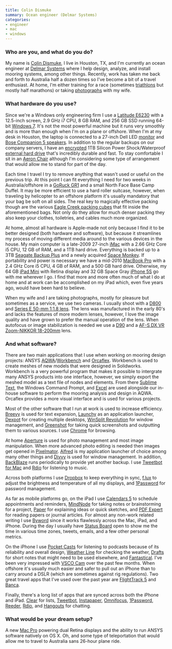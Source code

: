 ```yaml
---
title: Colin Dismuke
summary: Ocean engineer (Delmar Systems)
categories:
- engineer
- mac
- windows
---
```


### Who are you, and what do you do?

My name is [Colin Dismuke](http://www.cpdis.com/ "Colin's website."), I live in Houston, TX, and I'm currently an ocean engineer at [Delmar Systems](https://web-server-1.delmarus.com/Engineering/index.html "The Delmar Systems website.") where I help design, analyze, and install mooring systems, among other things. Recently, work has taken me back and forth to Australia half a dozen times so I've become a bit of a travel enthusiast. At home, I'm either training for a race (sometimes [triathlons](http://www.flickr.com/photos/cpdis/sets/72157637473975913/ "Colin's NYC Ironman photoset.") but mostly half marathons) or taking [photographs](http://www.flickr.com/photos/cpdis "Colin's Flickr account.") with my wife.

### What hardware do you use?

Since we're a Windows only engineering firm I use a [Latitude E6230][latitude-e6230] with a 12.5-inch screen, 2.9 GHz i7 CPU, 8 GB RAM, and 256 GB SSD running 64-bit [Windows 7][windows-7]. It's not the most powerful machine but it runs very smoothly and is more than enough when I'm on a plane or offshore. When I'm at my desk in Houston, the laptop is connected to a 27-inch Dell LED [monitor][u2713hm] and [Bose Companion 5 speakers][companion-5]. In addition to the regular backups on our company servers, I have an [encrypted][truecrypt] 1TB Silicon Power Shock/Waterproof [external hard drive][armor-a80] that's incredibly durable and fast. To stay comfortable I sit in an [Aeron Chair][aeron] although I'm considering some type of arrangement that would allow me to stand for part of the day.

Each time I travel I try to remove anything that wasn't used or useful on the previous trip. At this point I can fit everything I need for two weeks in Australia/offshore in a [GoRuck GR1][gr1] and a small North Face Base Camp Duffel. It may be more efficient to use a hard roller suitcase, however, when traveling by helicopter to an offshore platform it's usually mandatory that your bag be soft on all sides. The real key to magically effective packing though are the various [Eagle Creek packing cubes][pack-it-half-cube] that fit inside the aforementioned bags. Not only do they allow for much denser packing they also keep your clothes, toiletries, and cables much more organized.

At home, almost all hardware is Apple-made not only because I find it to be better designed (both hardware and software), but because it streamlines my process of moving different media around to the various devices in the house. My main computer is a late-2009 27-inch [iMac][] with a 2.66 GHz Core i5 CPU, 12 GB of RAM, and a 1TB hard drive. Everything is backed up to a 3TB [Seagate Backup Plus][backup-plus] and a newly acquired [Space Monkey][space-monkey]. If portability and power is necessary we have a mid-2010 [MacBook Pro][macbook-pro] with a 2.4 GHz Core i5 CPU, 4 GB of RAM, and a 500 GB hard drive. Otherwise, my 64 GB [iPad Mini][ipad-mini-2] with Retina display and 32 GB Space Gray [iPhone 5S][iphone-5s] go with me wherever I go. I find that more and more often much of what I do at home and at work can be accomplished on my iPad which, even five years ago, would have been hard to believe.

When my wife and I are taking photographs, mostly for pleasure but sometimes as a service, we use two cameras. I usually shoot with a [D800][] and [Series E 50-mm 1:1.8 lens][50mm-f1.8-series-e]. The lens was manufactured in the early 80's and lacks the features of more modern lenses, however, I love the image quality and have grown to prefer the manual operation of the lens. When autofocus or image stabilization is needed we use a [D90][] and a [AF-S DX VR Zoom-NIKKOR 18-200mm][af-s-dx-vr-zoom-nikkor-18-200mm-f3.5-5.6g-if-ed] lens.

### And what software?

There are two main applications that I use when working on mooring design projects: ANSYS [AQWA][]/[Workbench][] and [Orcaflex][]. Workbench is used to create meshes of new models that were designed in Solidworks. Workbench is a very powerful program that makes it possible to intergrate many ANSYS products into one interface, however, we simply export the meshed model as a text file of nodes and elements. From there [Sublime Text][sublime-text], the Windows Command Prompt, and [Excel][] are used alongside our in-house software to perform the mooring analysis and design in AQWA. Orcaflex provides a more visual interface and is used for various projects.

Most of the other software that I run at work is used to increase efficiency. [Breevy][] is used for text expansion, [Launchy][] as an application launcher, [Dexpot][] for creating multiple desktops, [WinSplit Revolution][winsplit-revolution] for window management, and [Greenshot][] for taking quick screenshots and outputting them to various sources. I use [Chrome][] for browsing.

At home [Aperture][] is used for photo management and most image manipulation. When more advanced photo editing is needed then images get opened in [Pixelmator][]. [Alfred][] is my application launcher of choice among many other things and [Divvy][] is used for window management. In addition, [BackBlaze][] runs periodically to provide yet another backup. I use [Tweetbot for Mac][tweetbot] and [Rdio][] for listening to music.

Across both platforms I use [Dropbox][] to keep everything in sync, [f.lux][] to adjust the brightness and temperature of all my displays, and [1Password][] for password management.

As far as mobile platforms go, on the iPad I use [Calendars 5][calendars-ios] to schedule appointments and reminders, [MindNode][mindnode-ios] for taking notes or brainstorming for a project, [Paper][paper-ios] for explaining ideas or quick sketches, and [PDF Expert][pdf-expert-ios] for reading papers or journal articles. For almost any non-work related writing I use [Byword][byword-ios] since it works flawlessly across the Mac, iPad, and iPhone. During the day I usually have [Status Board][status-board-ios] open to show me the time in various time zones, tweets, emails, and a few other personal metrics.

On the iPhone I use [Pocket Casts][pocket-casts-ios] for listening to podcasts because of its reliability and overall design, [Weather Line][weather-line-ios] for checking the weather, [Drafts][drafts-ios] for short notes that might need to be used elsewhere, and [Fantastical][fantastical-ios]. I've been very impressed with [VSCO Cam][vsco-ios] over the past few months. When offshore it's usually much easier and safer to pull out an iPhone than to carry around a DSLR (which are sometimes against rig regulations). Two great travel apps that I've used over the past year are [FlightTrack 5][flighttrack-ios] and [Banca][banca-ios].

Finally, there's a long list of apps that are synced across both the iPhone and iPad. [Clear][] for lists, [Tweetbot][tweetbot-ios], [Instapaper][instapaper-ios], [Omnifocus][omnifocus-ios], [1Password][1password-ios], [Reeder][reeder-ios], [Rdio][rdio-ios], and [Hangouts][google-hangouts-ios] for chatting.

### What would be your dream setup?

A new [Mac Pro][mac-pro] powering dual Retina displays and the ability to run ANSYS software natively on OS X. Oh, and some type of teleportation that would allow me to travel to Australia sans 26-hour plane ride.

[1password-ios]: https://itunes.apple.com/us/app/1password-password-manager/id568903335 "Password storage software for the iPhone."
[1password]: https://1password.com "Password management software for Mac OS X."
[50mm-f1.8-series-e]: https://www.kenrockwell.com/nikon/50f18E.htm "A camera lens."
[aeron]: https://www.hermanmiller.com/products/seating/office-chairs/aeron-chairs/ "A work chair."
[af-s-dx-vr-zoom-nikkor-18-200mm-f3.5-5.6g-if-ed]: https://www.nikonusa.com/en/nikon-products/product/camera-lenses/af-s-dx-vr-zoom-nikkor-18-200mm-f%252f3.5-5.6g-if-ed.html "A zoom lens."
[alfred]: https://www.alfredapp.com/ "A launcher app for the Mac."
[aperture]: https://en.wikipedia.org/wiki/Aperture_(software) "Photo editing and management software for Mac OS X."
[aqwa]: http://easc.ansys.com/Products/Other+Products/ANSYS+AQWA "Marine/offshore structure analysis software."
[armor-a80]: https://www.amazon.com/Silicon-Power-2-5-Inch-Military-SP010TBPHDA80S3B/dp/B005EWTL7C "A rugged external disk drive."
[backblaze]: https://www.backblaze.com/cloud-backup.html "Online backup."
[backup-plus]: https://www.amazon.com/Seagate-Backup-Desktop-External-STCA3000101/dp/B00829THQE "An external disk drive."
[banca-ios]: https://itunes.apple.com/us/app/banca-all-currency-converter/id431528245 "A currency conversion app."
[breevy]: http://www.16software.com/breevy/ "Windows software for expanding text shortcuts."
[byword-ios]: https://itunes.apple.com/us/app/byword/id482063361 "A Markdown text editor app."
[calendars-ios]: https://readdle.com/products/calendars5/ "A calendar app."
[chrome]: https://www.google.com/intl/en/chrome/browser/ "A WebKit-based browser, where each tab runs in its own thread."
[clear]: https://realmacsoftware.com/clear/ "A to do list app for the Mac and iOS."
[companion-5]: https://www.amazon.com/Bose-Companion-Multimedia-Speaker-System/dp/B000IE8Z4Q "Three-piece 5.1 stereo speakers for computers."
[d800]: https://www.amazon.com/Nikon-FX-Format-Digital-Camera-MODEL/dp/B0076AYNXM "A 36.3 megapixel DSLR."
[d90]: https://www.nikonusa.com/en/Nikon-Products/Product-Archive/Digital-SLR-Cameras/D90.html "A 12.3 megapixel digital SLR camera."
[dexpot]: https://dexpot.de/ "Virtual desktop software for Windows."
[divvy]: https://mizage.com/divvy/ "Window management and arrangement for Mac OS X."
[drafts-ios]: https://agiletortoise.com/drafts/ "A note taking app."
[dropbox]: https://www.dropbox.com/ "Online syncing and storage."
[excel]: https://products.office.com/en-us/excel "A spreadsheet application."
[f.lux]: https://justgetflux.com/ "A tool to make the colour of your screen adapt to the current time of day."
[fantastical-ios]: https://flexibits.com/fantastical-iphone "An alternative calendar app."
[flighttrack-ios]: https://itunes.apple.com/us/app/flighttrack-5/id716913565 "A flight tracking app."
[google-hangouts-ios]: https://itunes.apple.com/us/app/hangouts/id643496868 "An app for the chat service."
[gr1]: https://www.goruck.com/en/gr1 "A rucksack."
[greenshot]: https://getgreenshot.org/ "Screen capture software for Windows."
[imac]: https://www.apple.com/imac/ "An all-in-one computer."
[instapaper-ios]: https://www.instapaper.com/iphone "An iPhone app for reading Instapaper saved pages."
[ipad-mini-2]: https://en.wikipedia.org/wiki/IPad_Mini_(2nd_generation) "A 7.9 inch tablet device with a Retina screen."
[iphone-5s]: https://en.wikipedia.org/wiki/IPhone_5S "A smartphone."
[latitude-e6230]: https://www.amazon.com/Dell-Latitude-i7-3520M-Backlit-Keyboard/dp/B00B8TO4CW "A 12.5 inch PC laptop."
[launchy]: http://www.launchy.net "A launcher for Windows."
[mac-pro]: https://www.apple.com/mac-pro/ "The Intel-based Mac tower computer."
[macbook-pro]: https://www.apple.com/macbook-pro/ "A laptop."
[mindnode-ios]: https://itunes.apple.com/us/app/mindnode/id312220102 "A mind mapping app."
[omnifocus-ios]: https://itunes.apple.com/us/app/omnifocus-2-for-iphone/id690305341 "Task management for the iPhone."
[orcaflex]: https://www.orcina.com/SoftwareProducts/OrcaFlex/index.php "Offshore marine systems analysis software."
[pack-it-half-cube]: https://shop.eaglecreek.com/packit-half-cube/d/1080_c_21 "A packing bag."
[paper-ios]: https://www.fiftythree.com/paper "A notebook/drawing app."
[pdf-expert-ios]: https://readdle.com/products/pdfexpert5/ "A PDF viewer/editor app."
[pixelmator]: https://www.pixelmator.com/mac/ "An image editor for the Mac."
[pocket-casts-ios]: https://itunes.apple.com/app/pocket-casts/id414834813 "A podcast app."
[rdio-ios]: https://itunes.apple.com/us/app/rdio/id335060889 "An Rdio client for iOS."
[rdio]: http://www.rdio.com/home/en-us/ "A music streaming service."
[reeder-ios]: https://reederapp.com/ios/ "A Google Reader client for iOS."
[space-monkey]: https://www.spacemonkey.com/ "A backup device and service."
[status-board-ios]: https://panic.com/statusboard/ "A customisable dashboard app."
[sublime-text]: http://www.sublimetext.com/ "A coder's text editor."
[truecrypt]: http://truecrypt.sourceforge.net/ "Encryption software."
[tweetbot-ios]: https://tapbots.com/tweetbot/ "A Twitter client for iOS."
[tweetbot]: https://tapbots.com/tweetbot/mac/ "A Twitter client for the Mac."
[u2713hm]: http://accessories.ap.dell.com/sna/productdetail.aspx?c=au&cs=audhs1&l=en&redirect=1&s=dhs&sku=210-40773 "A 27 inch LCD monitor"
[vsco-ios]: https://apps.apple.com/app/vsco-cam/id588013838 "A camera app."
[weather-line-ios]: http://weatherlineapp.com/ "A weather app."
[windows-7]: https://en.wikipedia.org/wiki/Windows_7 "An operating system."
[winsplit-revolution]: https://alternativeto.net/software/winsplit-revolution/ "Windows software for window management."
[workbench]: https://www.ansys.com/Products/Platform/ "Engineering simulation software."
